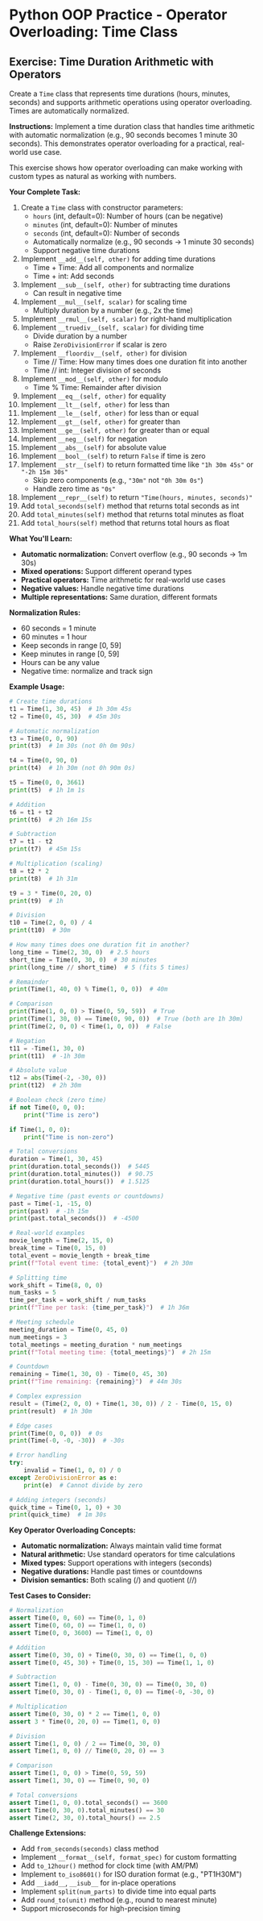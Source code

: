 # Python OOP Practice - Operator Overloading: Time Class

## Exercise: Time Duration Arithmetic with Operators

Create a `Time` class that represents time durations (hours, minutes, seconds) and supports arithmetic operations using operator overloading. Times are automatically normalized.

**Instructions:**
Implement a time duration class that handles time arithmetic with automatic normalization (e.g., 90 seconds becomes 1 minute 30 seconds). This demonstrates operator overloading for a practical, real-world use case.

This exercise shows how operator overloading can make working with custom types as natural as working with numbers.

**Your Complete Task:**
1. Create a `Time` class with constructor parameters:
   - `hours` (int, default=0): Number of hours (can be negative)
   - `minutes` (int, default=0): Number of minutes
   - `seconds` (int, default=0): Number of seconds
   - Automatically normalize (e.g., 90 seconds → 1 minute 30 seconds)
   - Support negative time durations
2. Implement `__add__(self, other)` for adding time durations
   - Time + Time: Add all components and normalize
   - Time + int: Add seconds
3. Implement `__sub__(self, other)` for subtracting time durations
   - Can result in negative time
4. Implement `__mul__(self, scalar)` for scaling time
   - Multiply duration by a number (e.g., 2x the time)
5. Implement `__rmul__(self, scalar)` for right-hand multiplication
6. Implement `__truediv__(self, scalar)` for dividing time
   - Divide duration by a number
   - Raise `ZeroDivisionError` if scalar is zero
7. Implement `__floordiv__(self, other)` for division
   - Time // Time: How many times does one duration fit into another
   - Time // int: Integer division of seconds
8. Implement `__mod__(self, other)` for modulo
   - Time % Time: Remainder after division
9. Implement `__eq__(self, other)` for equality
10. Implement `__lt__(self, other)` for less than
11. Implement `__le__(self, other)` for less than or equal
12. Implement `__gt__(self, other)` for greater than
13. Implement `__ge__(self, other)` for greater than or equal
14. Implement `__neg__(self)` for negation
15. Implement `__abs__(self)` for absolute value
16. Implement `__bool__(self)` to return `False` if time is zero
17. Implement `__str__(self)` to return formatted time like `"1h 30m 45s"` or `"-2h 15m 30s"`
    - Skip zero components (e.g., `"30m"` not `"0h 30m 0s"`)
    - Handle zero time as `"0s"`
18. Implement `__repr__(self)` to return `"Time(hours, minutes, seconds)"`
19. Add `total_seconds(self)` method that returns total seconds as int
20. Add `total_minutes(self)` method that returns total minutes as float
21. Add `total_hours(self)` method that returns total hours as float

**What You'll Learn:**
- **Automatic normalization:** Convert overflow (e.g., 90 seconds → 1m 30s)
- **Mixed operations:** Support different operand types
- **Practical operators:** Time arithmetic for real-world use cases
- **Negative values:** Handle negative time durations
- **Multiple representations:** Same duration, different formats

**Normalization Rules:**
- 60 seconds = 1 minute
- 60 minutes = 1 hour
- Keep seconds in range [0, 59]
- Keep minutes in range [0, 59]
- Hours can be any value
- Negative time: normalize and track sign

**Example Usage:**
```python
# Create time durations
t1 = Time(1, 30, 45)  # 1h 30m 45s
t2 = Time(0, 45, 30)  # 45m 30s

# Automatic normalization
t3 = Time(0, 0, 90)
print(t3)  # 1m 30s (not 0h 0m 90s)

t4 = Time(0, 90, 0)
print(t4)  # 1h 30m (not 0h 90m 0s)

t5 = Time(0, 0, 3661)
print(t5)  # 1h 1m 1s

# Addition
t6 = t1 + t2
print(t6)  # 2h 16m 15s

# Subtraction
t7 = t1 - t2
print(t7)  # 45m 15s

# Multiplication (scaling)
t8 = t2 * 2
print(t8)  # 1h 31m

t9 = 3 * Time(0, 20, 0)
print(t9)  # 1h

# Division
t10 = Time(2, 0, 0) / 4
print(t10)  # 30m

# How many times does one duration fit in another?
long_time = Time(2, 30, 0)  # 2.5 hours
short_time = Time(0, 30, 0)  # 30 minutes
print(long_time // short_time)  # 5 (fits 5 times)

# Remainder
print(Time(1, 40, 0) % Time(1, 0, 0))  # 40m

# Comparison
print(Time(1, 0, 0) > Time(0, 59, 59))  # True
print(Time(1, 30, 0) == Time(0, 90, 0))  # True (both are 1h 30m)
print(Time(2, 0, 0) < Time(1, 0, 0))  # False

# Negation
t11 = -Time(1, 30, 0)
print(t11)  # -1h 30m

# Absolute value
t12 = abs(Time(-2, -30, 0))
print(t12)  # 2h 30m

# Boolean check (zero time)
if not Time(0, 0, 0):
    print("Time is zero")

if Time(1, 0, 0):
    print("Time is non-zero")

# Total conversions
duration = Time(1, 30, 45)
print(duration.total_seconds())  # 5445
print(duration.total_minutes())  # 90.75
print(duration.total_hours())  # 1.5125

# Negative time (past events or countdowns)
past = Time(-1, -15, 0)
print(past)  # -1h 15m
print(past.total_seconds())  # -4500

# Real-world examples
movie_length = Time(2, 15, 0)
break_time = Time(0, 15, 0)
total_event = movie_length + break_time
print(f"Total event time: {total_event}")  # 2h 30m

# Splitting time
work_shift = Time(8, 0, 0)
num_tasks = 5
time_per_task = work_shift / num_tasks
print(f"Time per task: {time_per_task}")  # 1h 36m

# Meeting schedule
meeting_duration = Time(0, 45, 0)
num_meetings = 3
total_meetings = meeting_duration * num_meetings
print(f"Total meeting time: {total_meetings}")  # 2h 15m

# Countdown
remaining = Time(1, 30, 0) - Time(0, 45, 30)
print(f"Time remaining: {remaining}")  # 44m 30s

# Complex expression
result = (Time(2, 0, 0) + Time(1, 30, 0)) / 2 - Time(0, 15, 0)
print(result)  # 1h 30m

# Edge cases
print(Time(0, 0, 0))  # 0s
print(Time(-0, -0, -30))  # -30s

# Error handling
try:
    invalid = Time(1, 0, 0) / 0
except ZeroDivisionError as e:
    print(e)  # Cannot divide by zero

# Adding integers (seconds)
quick_time = Time(0, 1, 0) + 30
print(quick_time)  # 1m 30s
```

**Key Operator Overloading Concepts:**
- **Automatic normalization:** Always maintain valid time format
- **Natural arithmetic:** Use standard operators for time calculations
- **Mixed types:** Support operations with integers (seconds)
- **Negative durations:** Handle past times or countdowns
- **Division semantics:** Both scaling (/) and quotient (//)

**Test Cases to Consider:**
```python
# Normalization
assert Time(0, 0, 60) == Time(0, 1, 0)
assert Time(0, 60, 0) == Time(1, 0, 0)
assert Time(0, 0, 3600) == Time(1, 0, 0)

# Addition
assert Time(0, 30, 0) + Time(0, 30, 0) == Time(1, 0, 0)
assert Time(0, 45, 30) + Time(0, 15, 30) == Time(1, 1, 0)

# Subtraction
assert Time(1, 0, 0) - Time(0, 30, 0) == Time(0, 30, 0)
assert Time(0, 30, 0) - Time(1, 0, 0) == Time(-0, -30, 0)

# Multiplication
assert Time(0, 30, 0) * 2 == Time(1, 0, 0)
assert 3 * Time(0, 20, 0) == Time(1, 0, 0)

# Division
assert Time(1, 0, 0) / 2 == Time(0, 30, 0)
assert Time(1, 0, 0) // Time(0, 20, 0) == 3

# Comparison
assert Time(1, 0, 0) > Time(0, 59, 59)
assert Time(1, 30, 0) == Time(0, 90, 0)

# Total conversions
assert Time(1, 0, 0).total_seconds() == 3600
assert Time(0, 30, 0).total_minutes() == 30
assert Time(2, 30, 0).total_hours() == 2.5
```

**Challenge Extensions:**
- Add `from_seconds(seconds)` class method
- Implement `__format__(self, format_spec)` for custom formatting
- Add `to_12hour()` method for clock time (with AM/PM)
- Implement `to_iso8601()` for ISO duration format (e.g., "PT1H30M")
- Add `__iadd__`, `__isub__` for in-place operations
- Implement `split(num_parts)` to divide time into equal parts
- Add `round_to(unit)` method (e.g., round to nearest minute)
- Support microseconds for high-precision timing
